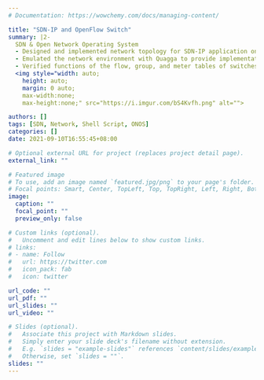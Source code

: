 ```yaml
---
# Documentation: https://wowchemy.com/docs/managing-content/

title: "SDN-IP and OpenFlow Switch"
summary: |2-
  SDN & Open Network Operating System
  - Designed and implemented network topology for SDN-IP application on physical network environment.
  - Emulated the network environment with Quagga to provide implementations of BGP.
  - Verified functions of the flow, group, and meter tables of switches in different SDNs.
  <img style="width: auto;
    height: auto;
    margin: 0 auto;
    max-width:none;
    max-height:none;" src="https://i.imgur.com/bS4Kvfh.png" alt="">

authors: []
tags: [SDN, Network, Shell Script, ONOS]
categories: []
date: 2021-09-10T16:55:45+08:00

# Optional external URL for project (replaces project detail page).
external_link: ""

# Featured image
# To use, add an image named `featured.jpg/png` to your page's folder.
# Focal points: Smart, Center, TopLeft, Top, TopRight, Left, Right, BottomLeft, Bottom, BottomRight.
image:
  caption: ""
  focal_point: ""
  preview_only: false

# Custom links (optional).
#   Uncomment and edit lines below to show custom links.
# links:
# - name: Follow
#   url: https://twitter.com
#   icon_pack: fab
#   icon: twitter

url_code: ""
url_pdf: ""
url_slides: ""
url_video: ""

# Slides (optional).
#   Associate this project with Markdown slides.
#   Simply enter your slide deck's filename without extension.
#   E.g. `slides = "example-slides"` references `content/slides/example-slides.md`.
#   Otherwise, set `slides = ""`.
slides: ""
---
```

